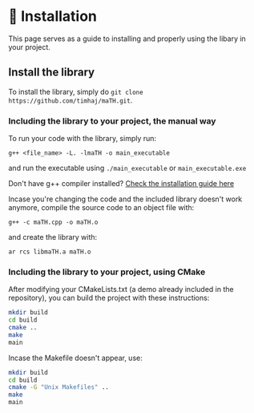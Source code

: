 # 🗿 Installation

This page serves as a guide to installing and properly using the libary in your project.

## Install the library

To install the library, simply do `git clone https://github.com/timhaj/maTH.git`.

### Including the library to your project, the manual way

To run your code with the library, simply run:

```
g++ <file_name> -L. -lmaTH -o main_executable
```

and run the executable using `./main_executable` or `main_executable.exe`

Don't have g++ compiler installed? [Check the installation guide here](https://code.visualstudio.com/docs/cpp/config-mingw)

Incase you're changing the code and the included library doesn't work anymore, compile the source code to an object file with:

```
g++ -c maTH.cpp -o maTH.o
```

and create the library with:

```
ar rcs libmaTH.a maTH.o
```

### Including the library to your project, using CMake

After modifying your CMakeLists.txt (a demo already included in the repository), you can build the project with these instructions:

```sh
mkdir build
cd build
cmake ..
make
main
```

Incase the Makefile doesn't appear, use:

```sh
mkdir build
cd build
cmake -G "Unix Makefiles" ..
make
main
```
